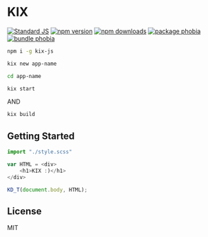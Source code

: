 # KIX

[![Standard JS][standard-js-src]][standard-js-href]
[![npm version][npm-version-src]][npm-version-href]
[![npm downloads][npm-downloads-src]][npm-downloads-href]
[![package phobia][package-phobia-src]][package-phobia-href]
[![bundle phobia][bundle-phobia-src]][bundle-phobia-href]
 


```bash
npm i -g kix-js
```
```bash
kix new app-name
```
```bash
cd app-name
```
```bash
kix start
```
AND
```bash
kix build
```

## Getting Started

```js
import "./style.scss"

var HTML = <div>
    <h1>KIX :)</h1> 
</div>

KD_T(document.body, HTML);  
```



## License

MIT

<!-- Refs -->
[standard-js-src]: https://flat.badgen.net/badge/code%20style/standard/green
[standard-js-href]: https://standardjs.com

[npm-version-src]: https://flat.badgen.net/npm/v/kix-js/latest
[npm-version-href]: https://www.npmjs.com/package/kix-js

[npm-downloads-src]: https://flat.badgen.net/npm/dt/kix-js
[npm-downloads-href]: https://www.npmjs.com/package/kix-js

[package-phobia-src]: https://flat.badgen.net/packagephobia/install/kix-js
[package-phobia-href]: https://packagephobia.com/result?p=kix-js

[bundle-phobia-src]: https://flat.badgen.net/bundlephobia/minzip/kix-js
[bundle-phobia-href]: https://packagephobia.com/result?p=kix-js
